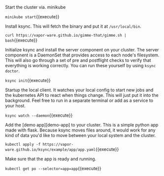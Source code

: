 Start the cluster via. minikube

`minikube start`{{execute}}

Install ksync. This will fetch the binary and put it at `/usr/local/bin`.

`curl https://vapor-ware.github.io/gimme-that/gimme.sh | bash`{{execute}}

Initialize ksync and install the server component on your cluster. The server component is a DaemonSet that provides access to each node's filesystem. This will also go through a set of pre and postflight checks to verify that everything is working correctly. You can run these yourself by using `ksync doctor`.

`ksync init`{{execute}}

Startup the local client. It watches your local config to start new jobs and the kubernetes API to react when things change. This will just put it into the background. Feel free to run in a separate terminal or add as a service to your host.

`ksync watch --daemon`{{execute}}

Add the [demo app][demo-app] to your cluster. This is a simple python app made with flask. Because ksync moves files around, it would work for any kind of data you'd like to move between your local system and the cluster.

`kubectl apply -f https://vapor-ware.github.io/ksync/example/app/app.yaml`{{execute}}

Make sure that the app is ready and running.

`kubectl get po --selector=app=app`{{execute}}
